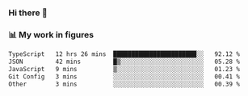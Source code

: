 ### Hi there 👋

### 📊 My work in figures

<!--START_SECTION:waka-->

```txt
TypeScript   12 hrs 26 mins  ███████████████████████░░   92.12 %
JSON         42 mins         █▒░░░░░░░░░░░░░░░░░░░░░░░   05.28 %
JavaScript   9 mins          ▒░░░░░░░░░░░░░░░░░░░░░░░░   01.23 %
Git Config   3 mins          ░░░░░░░░░░░░░░░░░░░░░░░░░   00.41 %
Other        3 mins          ░░░░░░░░░░░░░░░░░░░░░░░░░   00.39 %
```

<!--END_SECTION:waka-->
